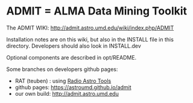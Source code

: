 #  ADMIT = ALMA Data Mining Toolkit 


The ADMIT WIKI:  http://admit.astro.umd.edu/wiki/index.php/ADMIT

Installation notes are on this wiki, but also in the INSTALL file in this
directory. Developers should also look in INSTALL.dev

Optional components are described in opt/README.

Some branches on developers github pages:
* RAT (teuben) : using [Radio Astro Tools](http://radio-astro-tools.github.io/)
* github pages: https://astroumd.github.io/admit
* our own build: http://admit.astro.umd.edu


